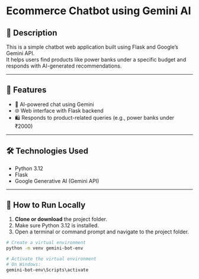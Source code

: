 # Ecommerce Chatbot using Gemini AI

## 📝 Description
This is a simple chatbot web application built using Flask and Google’s Gemini API.  
It helps users find products like power banks under a specific budget and responds with AI-generated recommendations.

---

## 🔧 Features
- 💬 AI-powered chat using Gemini
- 🌐 Web interface with Flask backend
- 🛍️ Responds to product-related queries (e.g., power banks under ₹2000)

---

## 🛠️ Technologies Used
- Python 3.12
- Flask
- Google Generative AI (Gemini API)

---

## 🚀 How to Run Locally

1. **Clone or download** the project folder.
2. Make sure Python 3.12 is installed.
3. Open a terminal or command prompt and navigate to the project folder.

```bash
# Create a virtual environment
python -m venv gemini-bot-env

# Activate the virtual environment
# On Windows:
gemini-bot-env\Scripts\activate

